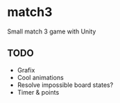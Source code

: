 # match3
Small match 3 game with Unity

## TODO
- Grafix
- Cool animations
- Resolve impossible board states?
- Timer & points

